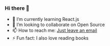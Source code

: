 ### Hi there 👋


- 🌱 I’m currently learning React.js
- 👯 I’m looking to collaborate on Open Source
- 📫 How to reach me: [Just leave an email](mailto:basitalikorai7@gmail.com)
- ⚡ Fun fact: I also love reading books

